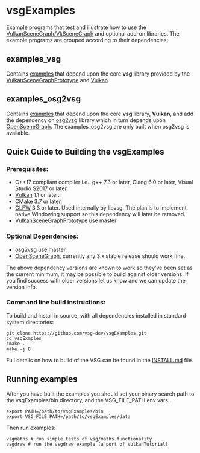 # vsgExamples
Example programs that test and illustrate how to use the [VulkanSceneGraph/VkSceneGraph](https://github.com/vsg-dev/VulkanSceneGraphPrototype/) and optional add-on libraries. The example programs are grouped according to their dependencies:

## examples_vsg
Contains [examples](examples_vsg/) that depend upon the core **vsg** library provided by the [VulkanSceneGraphPrototype](https://github.com/vsg-dev/VulkanSceneGraphPrototype/) and [Vulkan](https://vulkan.lunarg.com/).

## examples_osg2vsg
Contains [examples](examples_osg2vsg/) that depend upon the core **vsg** library, **Vulkan**, and add the dependency on [osg2vsg](https://github.com/vsg-dev/osg2vsg/) library which in turn depends upon [OpenSceneGraph](https://github.com/openscenegraph/OpenSceneGraph/). The examples_osg2vsg are only built when osg2vsg is available.

## Quick Guide to Building the vsgExamples

### Prerequisites:
* C++17 compliant compiler i.e.. g++ 7.3 or later, Clang 6.0 or later, Visual Studio S2017 or later.
* [Vulkan](https://vulkan.lunarg.com/) 1.1 or later.
* [CMake](https://www.cmake.org) 3.7 or later.
* [GLFW](https://www.glfw.org)  3.3 or later.  Used internally by libvsg. The plan is to implement native Windowing support so this dependency will later be removed.
* [VulkanSceneGraphPrototype](https://github.com/vsg-dev/VulkanSceneGraphPrototype/) use master

### Optional Dependencies:
* [osg2vsg](https://github.com/vsg-dev/osg2vsg/) use master.
* [OpenSceneGraph](https://github.com/openscenegraph/OpenSceneGraph/), currently any 3.x stable release should work fine.

The above dependency versions are known to work so they've been set as the current minimum, it may be possible to build against older versions.  If you find success with older versions let us know and we can update the version info.

### Command line build instructions:
To build and install in source, with all dependencies installed in standard system directories:

    git clone https://github.com/vsg-dev/vsgExamples.git
    cd vsgExmples
    cmake .
    make -j 8

Full details on how to build of the VSG can be found in the [INSTALL.md](INSTALL.md) file.

## Running examples

After you have built the examples you should set your binary search path to the vsgExamples/bin directory, and the VSG_FILE_PATH env vars.

	export PATH=/path/to/vsgExamples/bin
	export VSG_FILE_PATH=/path/to/vsgExamples/data

Then run examples:

	vsgmaths # run simple tests of vsg/maths functionality
	vsgdraw # run the vsgdraw example (a port of VulkanTutorial)
